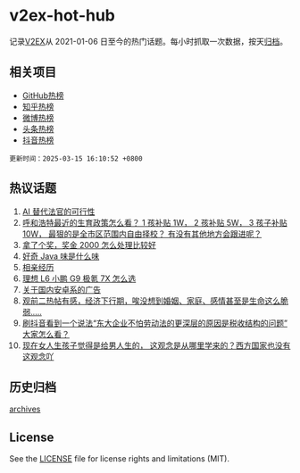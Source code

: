 # v2ex-hot-hub

 记录[V2EX](https://www.v2ex.com/)从 2021-01-06 日至今的热门话题。每小时抓取一次数据，按天[归档](archives)。
 
 ## 相关项目

- [GitHub热榜](https://github.com/snaildev/github-hot-hub)
- [知乎热榜](https://github.com/snaildev/zhihu-hot-hub)
- [微博热榜](https://github.com/snaildev/weibo-hot-hub)
- [头条热榜](https://github.com/snaildev/toutiao-hot-hub)
- [抖音热榜](https://github.com/snaildev/douyin-hot-hub)


 `更新时间：2025-03-15 16:10:52 +0800`

## 热议话题

1. [AI 替代法官的可行性](https://www.v2ex.com/t/1118580)
1. [呼和浩特最近的生育政策怎么看？ 1 孩补贴 1W， 2 孩补贴 5W， 3 孩子补贴 10W， 最狠的是全市区范围内自由择校？ 有没有其他地方会跟进呢？](https://www.v2ex.com/t/1118515)
1. [拿了个奖，奖金 2000 怎么处理比较好](https://www.v2ex.com/t/1118476)
1. [好奇 Java 味是什么味](https://www.v2ex.com/t/1118514)
1. [相亲经历](https://www.v2ex.com/t/1118533)
1. [理想 L6 小鹏 G9 极氪 7X 怎么选](https://www.v2ex.com/t/1118583)
1. [关于国内安卓系的广告](https://www.v2ex.com/t/1118549)
1. [观前二热帖有感，经济下行期，唉没想到婚姻、家庭、感情甚至是生命这么脆弱.....](https://www.v2ex.com/t/1118487)
1. [刷抖音看到一个说法“东大企业不怕劳动法的更深层的原因是税收结构的问题” 大家怎么看？](https://www.v2ex.com/t/1118485)
1. [现在女人生孩子觉得是给男人生的， 这观念是从哪里学来的？西方国家也没有这观念吖](https://www.v2ex.com/t/1118516)

## 历史归档

[archives](archives)

## License

See the [LICENSE](LICENSE) file for license rights and limitations (MIT).

